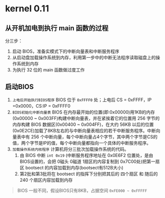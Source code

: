 # kernel 0.11

## 从开机加电到执行 main 函数的过程

分三步：
1. 启动 BIOS，准备实模式下的中断向量表和中断服务程序
2. 从启动盘加载操作系统到内存，利用第一步中的中断无法程序读取磁盘上的操作系统到内存
3. 为执行 32 位的 main 函数做过度工作

## 启动BIOS

1. `上电后开始执行BIOS程序`  BIOS 位于 `0xFFFF0` 处；上电后 CS = 0xFFFF，IP =0x0000，CS:IP = 0xFFFF0
2. `BIOS初始化中断向量表`  BIOS 在内存最开始的位置(即:0x00000)用1KB的内存(0x00000 ~ 0x003FF)构建中断向量表，并在紧挨着它的位置用 256 字节的内存构建 BIOS 数据区(0x00400 ~ 0x004FF)，在大约 56KB 以后的位置(0x0E2CE)加载了8KB左右的与中断向量表相应的若干中断服务程序。中断向量表中有 256 个中断向量，每个中断向量占4个字节，其中两个字节是CS的值，两个字节是IP的值，每个中断向量都指向一个具体的中断服务程序。
3. `加载操作系统内核程序`  计算机将分三批次加载操作系统的代码。
    1. 由 BIOS 中断 `int 0x19` (中断服务程序地址在 0x0E6F2 位置处，是由BIOS设置的，会把 0磁头 0磁道 1扇区的内容复制到 0x7C00处)把第一扇区 bootsect 的内容加载到内存(bootsect有512B大小)
    2. 第2批和第3批将在 bootsect 的指挥下分别把其后的 四个扇区 和 随后的 240 个扇区内容加载到内存

> BIOS 一般不同，假设BIOS只有8KB，占据空间 `0xFE000 ~ 0xFFFFF`
